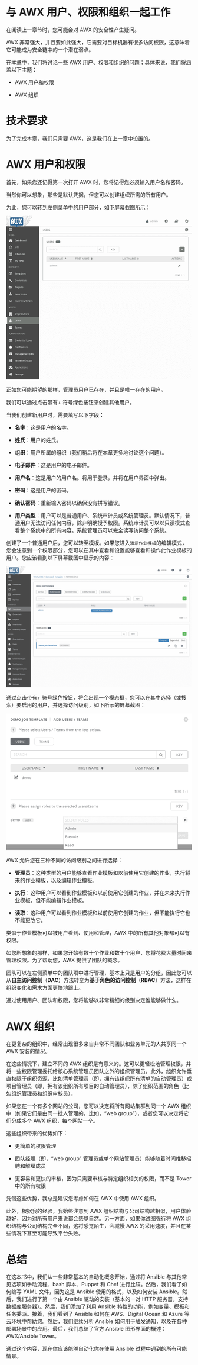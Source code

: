 # 与 AWX 用户、权限和组织一起工作

在阅读上一章节时，您可能会对 AWX 的安全性产生疑问。

AWX 非常强大，并且要如此强大，它需要对目标机器有很多访问权限，这意味着它可能成为安全链中的一个潜在弱点。

在本章中，我们将讨论一些 AWX 用户、权限和组织的问题；具体来说，我们将涵盖以下主题：

+   AWX 用户和权限

+   AWX 组织

# 技术要求

为了完成本章，我们只需要 AWX，这是我们在上一章中设置的。

# AWX 用户和权限

首先，如果您还记得第一次打开 AWX 时，您将记得您必须输入用户名和密码。

当然你可以想象，那些是默认凭据，但您可以创建组织所需的所有用户。

为此，您可以转到左侧菜单中的用户部分，如下屏幕截图所示：

![](img/7822cc10-cb41-4c6e-85f8-2cdbb396510d.png)

正如您可能期望的那样，管理员用户已存在，并且是唯一存在的用户。

我们可以通过点击带有+ 符号绿色按钮来创建其他用户。

当我们创建新用户时，需要填写以下字段：

+   **名字**：这是用户的名字。

+   **姓氏**：用户的姓氏。

+   **组织**：用户所属的组织（我们稍后将在本章更多地讨论这个问题）。

+   **电子邮件**：这是用户的电子邮件。

+   **用户名**：这是用户的用户名。将用于登录，并将在用户界面中弹出。

+   **密码**：这是用户的密码。

+   **确认密码**：重新输入密码以确保没有拼写错误。

+   **用户类型**：用户可以是普通用户、系统审计员或系统管理员。默认情况下，普通用户无法访问任何内容，除非明确授予权限。系统审计员可以以只读模式查看整个系统中的所有内容。系统管理员可以完全读写访问整个系统。

创建了一个普通用户后，您可以转至模板。如果您进入`演示作业模板`的编辑模式，您会注意到一个权限部分，您可以在其中查看和设置能够查看和操作此作业模板的用户。您应该看到以下屏幕截图中显示的内容：

![](img/e3c5dc3e-7ca2-4c72-a811-e11f3ed7061c.png)

通过点击带有+ 符号绿色按钮，将会出现一个模态框，您可以在其中选择（或搜索）要启用的用户，并选择访问级别，如下所示的屏幕截图：

![](img/3f453db8-f42e-4cfd-a2fb-624915b4ff7f.png)

AWX 允许您在三种不同的访问级别之间进行选择：

+   **管理员**：这种类型的用户能够查看作业模板和以前使用它创建的作业，执行将来的作业模板，以及编辑作业模板。

+   **执行**：这种用户可以看到作业模板和以前使用它创建的作业，并在未来执行作业模板，但不能编辑作业模板。

+   **读取**：这种用户可以看到作业模板和以前使用它创建的作业，但不能执行它也不能更改它。

类似于作业模板可以被用户看到、使用和管理，AWX 中的所有其他对象都可以有权限。

如您所想象的那样，如果您开始有数十个作业和数十个用户，您将花费大量时间来管理权限。为了帮助您，AWX 提供了团队的概念。

团队可以在左侧菜单中的团队项中进行管理，基本上只是用户的分组，因此您可以从**自主访问控制**（**DAC**）方法转变为**基于角色的访问控制**（**RBAC**）方法，这样在组织变化和需求方面更快地跟上。

通过使用用户、团队和权限，您将能够以非常精细的级别决定谁能够做什么。

# AWX 组织

在更复杂的组织中，经常出现很多来自非常不同团队和业务单元的人共享同一个 AWX 安装的情况。

在这些情况下，建立不同的 AWX 组织是有意义的。这可以更轻松地管理权限，并将一些权限管理委托给核心系统管理员团队之外的组织管理员。此外，组织允许垂直权限于组织资源，比如清单管理员（即，拥有该组织所有清单的自动管理员）或项目管理员（即，拥有该组织所有项目的自动管理员），除了组织范围的角色（比如组织管理员和组织审核员）。

如果您在一个有多个网站的公司，您可以决定将所有网站集群到同一个 AWX 组织中（如果它们是由同一批人管理的，比如，“web group”），或者您可以决定将它们分成多个 AWX 组织，每个网站一个。

这些组织带来的优势如下：

+   更简单的权限管理

+   团队经理（即，“web group” 管理员或单个网站管理员）能够随着时间推移招聘和解雇成员

+   更容易和更快的审核，因为只需要审核与特定组织相关的权限，而不是 Tower 中的所有权限

凭借这些优势，我总是建议您考虑如何在 AWX 中使用 AWX 组织。

此外，根据我的经验，我始终注意到 AWX 组织结构与公司结构越相似，用户体验越好，因为对所有用户来说都会感觉自然。另一方面，如果你试图强行将 AWX 组织结构与公司结构完全不同，这将感觉陌生，会减慢 AWX 的采用速度，并且在某些情况下甚至可能导致平台失败。

# 总结

在这本书中，我们从一些非常基本的自动化概念开始，通过将 Ansible 与其他常见选项如手动流程、bash 脚本、Puppet 和 Chef 进行比较。然后，我们看了如何编写 YAML 文件，因为这是 Ansible 使用的格式，以及如何安装 Ansible。然后，我们进行了第一个由 Ansible 驱动的安装（基本的一对 HTTP 服务器，支持数据库服务器）。然后，我们添加了利用 Ansible 特性的功能，例如变量、模板和任务委派。接着，我们看到了 Ansible 如何在 AWS、Digital Ocean 和 Azure 等云环境中帮助您。然后，我们继续分析 Ansible 如何用于触发通知，以及在各种部署场景中的应用。最后，我们总结了官方 Ansible 图形界面的概述：AWX/Ansible Tower。

通过这个内容，现在你应该能够自动化你在使用 Ansible 过程中遇到的所有可能情景。
